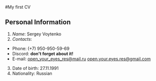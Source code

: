 #My first CV
## Personal Information
1. *Name*: Sergey Voytenko
2. *Contacts*:
  * Phone: (+7) 950-950-59-69
  * Discord: **don't forget about it!**
  * E-mail: open_your_eyes_res@mail.ru 
            open.your.eyes.res@gmail.com
3. Date of birth: 27.11.1991
4. Nationality: Russian

